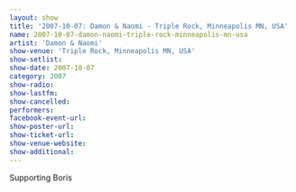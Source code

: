 ```yaml
---
layout: show
title: '2007-10-07: Damon & Naomi - Triple Rock, Minneapolis MN, USA'
name: 2007-10-07-damon-naomi-triple-rock-minneapolis-mn-usa
artist: 'Damon & Naomi'
show-venue: 'Triple Rock, Minneapolis MN, USA'
show-setlist: 
show-date: 2007-10-07
category: 2007
show-radio: 
show-lastfm: 
show-cancelled: 
performers: 
facebook-event-url: 
show-poster-url: 
show-ticket-url: 
show-venue-website: 
show-additional: 
---
```


Supporting Boris